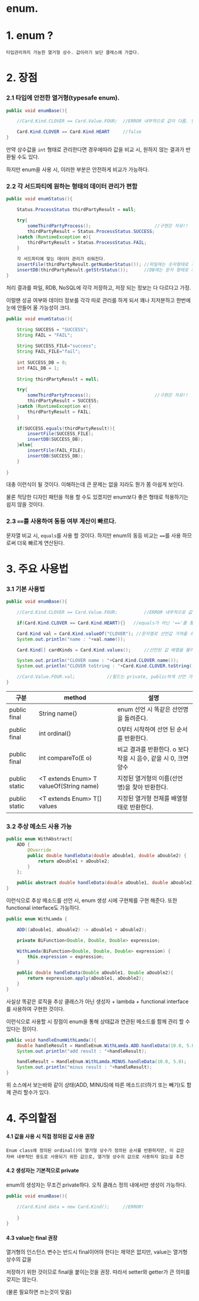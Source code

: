 ﻿# enum.

# 1. enum ? 
    타입관리까지 가능한 열거형 상수. 값이라기 보단 클래스에 가깝다.
    
# 2. 장점

### 2.1 타입에 안전한 열거형(typesafe enum).
```java
public void enumBase(){

    //Card.Kind.CLOVER == Card.Value.FOUR;  //ERROR 내부적으로 값이 다름. 안전하게 값 비교 가능

    Card.Kind.CLOVER == Card.Kind.HEART     //false
}
```

만약 상수값을 `int` 형태로 관리한다면 경우에따라 값을 비교 시, 원하지 않는 결과가 반환될 수도 있다.

하지만 enum을 사용 시, 이러한 부분은 안전하게 비교가 가능하다.

### 2.2 각 서드파티에 원하는 형태의 데이터 관리가 편함
```java
public void enumStatus(){

    Status.ProcessStatus thirdPartyResult = null;

    try{
        someThirdPartyProcess();                        //구현은 자유!!
        thirdPartyResult = Status.ProcessStatus.SUCCESS;
    }catch (RuntimeException e){
        thirdPartyResult = Status.ProcessStatus.FAIL;
    }
    
    각 서드파티에 맞는 데이터 관리가 쉬워진다.
    insertFile(thirdPartyResult.getNumberStatus()); //파일에는 숫자형태로 기록
    insertDB(thirdPartyResult.getStrStatus());      //DB에는 문자 형태로 기록
}
```

처리 결과를 파일, RDB, NoSQL에 각각 저장하고, 저장 되는 정보는 다 다르다고 가정.

이럴땐 성공 여부와 데이터 정보를 각각 따로 관리를 하게 되서 꽤나 지저분하고 한번에 눈에 안들어 올 가능성이 크다.

```java
public void enumStatus(){

    String SUCCESS = "SUCCESS";
    String FAIL = "FAIL";
    
    String SUCCESS_FILE="success";
    String FAIL_FILE="fail";
    
    int SUCCESS_DB = 0;
    int FAIL_DB = 1;
    
    String thirdPartyResult = null;

    try{
        someThirdPartyProcess();                        //구현은 자유!!
        thirdPartyResult = SUCCESS;
    }catch (RuntimeException e){
        thirdPartyResult = FAIL;
    }
    
    if(SUCCESS.equals(thirdPartyResult)){
        insertFile(SUCCESS_FILE);
        insertDB(SUCCESS_DB);
    }else{
        insertFile(FAIL_FILE);
        insertDB(SUCCESS_DB);
    }
    
}
```

대충 이런식이 될 것이다. 이해하는데 큰 문제는 없을 지라도 뭔가 쫌 아쉽게 보인다.

물론 적당한 디자인 패턴을 적용 할 수도 있겠지만 enum보다 좋은 형태로 적용하기는 쉽지 않을 것이다. 

### 2.3 `==`를 사용하여 동등 여부 계산이 빠르다.

문자열 비교 시, `equals`를 사용 할 것이다. 하지만 enum의 동등 비교는 `==`를 사용 하므로써 더욱 빠르게 연산된다. 


# 3. 주요 사용법

### 3.1 기본 사용법
```java
public void enumBase(){

    //Card.Kind.CLOVER == Card.Value.FOUR;          //ERROR 내부적으로 값이 다름. 안전하게 값 비교 가능

    if(Card.Kind.CLOVER == Card.Kind.HEART){}   //equals가 아닌 '=='를 통해 비교하여 빠르게 연산 가능

    Card.Kind val = Card.Kind.valueOf("CLOVER"); //문자열로 선언값 가져올 수 있음
    System.out.println("name : "+val.name());

    Card.Kind[] cardKinds = Card.Kind.values();     //선언된 값 배열을 물러옴

    System.out.println("CLOVER name : "+Card.Kind.CLOVER.name());
    System.out.println("CLOVER toString : "+Card.Kind.CLOVER.toString());   //toString은 어디서 override 할수 잇어서 사용을 권장안함

    //Card.Value.FOUR.val;            //필드는 private, public하게 선언 가능
}
```

| 구분 | method | 설명 |
| ------------- | ------------- | ------------- |
| public final | String name() | enum 선언 시 똑같은 선언명을 돌려준다. |
| public final | int ordinal() | 0부터 시작하여 선언 된 순서를 반환한다. |
| public final | int compareTo(E o) | 비교 결과를 반환한다. o 보다 작을 시 음수, 같을 시 0, 크면 양수 |
| public static | <T extends Enum<T>> T valueOf(String name)  | 지정된 열거형의 이름(선언명)을 찾아 반환한다. |
| public static | <T extends Enum<T>> T[] values  | 지정된 열거형 전체를 배열형태로 반환한다. |


### 3.2 추상 메소드 사용 가능
```java
public enum WithAbstract{
    ADD {
        @Override
        public double handleData(double aDouble1, double aDouble2) {
            return aDouble1 + aDouble2;
        }
    };

    public abstract double handleData(double aDouble1, double aDouble2);
}
```

이런식으로 추상 메소드를 선언 시, enum 생성 시에 구현체를 구현 해준다. 또한 functional interface도 가능하다.

```java
public enum WithLamda {

    ADD((aDouble1, aDouble2) -> aDouble1 + aDouble2);

    private BiFunction<Double, Double, Double> expression;

    WithLamda(BiFunction<Double, Double, Double> expression) {
        this.expression = expression;
    }

    public double handleData(Double aDouble1, Double aDouble2){
        return expression.apply(aDouble1, aDouble2);
    }
}
```

사실상 똑같은 로직을 추상 클래스가 아닌 생성자 + lambda + functional interface를 사용하여 구현한 것이다.

이런식으로 사용할 시 장점이 enum을 통해 상태값과 연관된 메소드를 함께 관리 할 수 있다는 점이다.

```java
public void handleEnumWithLamda(){
    double handleResult = HandleEnum.WithLamda.ADD.handleData(10.0, 5.0);
    System.out.println("add result : "+handleResult);

    handleResult = HandleEnum.WithLamda.MINUS.handleData(10.0, 5.0);
    System.out.println("minus result : "+handleResult);
}
```

위 소스에서 보는바와 같이 상태(ADD, MINUS)에 따른 메소드(더하기 또는 빼기)도 함께 관리 할수가 있다.

# 4. 주의할점

#### 4.1 값을 사용 시 직접 정의된 값 사용 권장

    Enum class에 정의된 ordinal()이 열거형 상수가 정의된 순서를 반환하지만, 이 값은
    자바 내부적인 용도로 사용되기 위한 값으로, 열거형 상수의 값으로 사용하지 않는걸 추천

#### 4.2 생성자는 기본적으로 private

enum의 생성자는 무조건 private하다. 오직 클래스 정의 내에서만 생성이 가능하다.

```java
public void enumBase(){
    
    //Card.Kind data = new Card.Kind();     //ERROR!
        
    }
}
```

#### 4.3 value는 final 권장

열거형의 인스턴스 변수는 반드시 final이어야 한다는 제약은 없지만, value는 열거형 상수의 값을

저장하기 위한 것이므로 final을 붙이는것을 권장. 따라서 setter와 getter가 큰 의미를 갖지는 않는다.

(물론 필요하면 쓰는것이 맞음)

